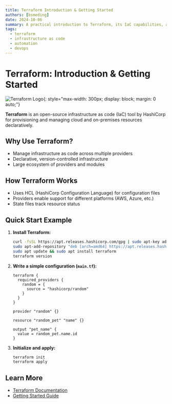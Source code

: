 ```yaml
---
title: Terraform Introduction & Getting Started
authors: [bsmeding]
date: 2024-10-06
summary: A practical introduction to Terraform, its IaC capabilities, and how to provision resources.
tags:
  - terraform
  - infrastructure as code
  - automation
  - devops
---
```


# Terraform: Introduction & Getting Started

![Terraform Logo](https://web-unified-docs-hashicorp.vercel.app/api/assets/terraform/latest/img/docs/intro-terraform-workflow.png){: style="max-width: 300px; display: block; margin: 0 auto;"}

**Terraform** is an open-source infrastructure as code (IaC) tool by HashiCorp for provisioning and managing cloud and on-premises resources declaratively.
<!-- more -->

## Why Use Terraform?
- Manage infrastructure as code across multiple providers
- Declarative, version-controlled infrastructure
- Large ecosystem of providers and modules

## How Terraform Works
- Uses HCL (HashiCorp Configuration Language) for configuration files
- Providers enable support for different platforms (AWS, Azure, etc.)
- State files track resource status

## Quick Start Example
1. **Install Terraform:**
   ```bash
   curl -fsSL https://apt.releases.hashicorp.com/gpg | sudo apt-key add -
   sudo apt-add-repository "deb [arch=amd64] https://apt.releases.hashicorp.com $(lsb_release -cs) main"
   sudo apt update && sudo apt install terraform
   terraform version
   ```
2. **Write a simple configuration (`main.tf`):**
   ```hcl
   terraform {
     required_providers {
       random = {
         source = "hashicorp/random"
       }
     }
   }

   provider "random" {}

   resource "random_pet" "name" {}

   output "pet_name" {
     value = random_pet.name.id
   }
   ```
3. **Initialize and apply:**
   ```bash
   terraform init
   terraform apply
   ```

## Learn More
- [Terraform Documentation](https://developer.hashicorp.com/terraform/docs)
- [Getting Started Guide](https://developer.hashicorp.com/terraform/tutorials) 